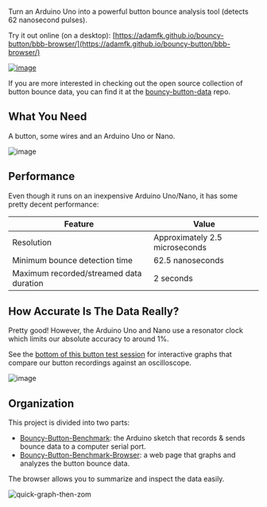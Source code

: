 <!-- *You like big buttons and cannot lie. You other coders can't deny.* -->
Turn an Arduino Uno into a powerful button bounce analysis tool (detects 62 nanosecond pulses).

Try it out online (on a desktop): [https://adamfk.github.io/bouncy-button/bbb-browser/](https://adamfk.github.io/bouncy-button/bbb-browser/)

[![image](https://github.com/adamfk/bouncy-button/assets/274012/146a55c6-3897-4910-81a9-e4a0240c7b05)](https://adamfk.github.io/bouncy-button/bbb-browser/)

If you are more interested in checking out the open source collection of button bounce data, you can find it at the [bouncy-button-data](https://github.com/adamfk/bouncy-button-data/) repo.


## What You Need
A button, some wires and an Arduino Uno or Nano.

![image](https://github.com/adamfk/bouncy-button/assets/274012/e2feec5d-9622-4019-88d0-63a3557cb8a8)


## Performance

Even though it runs on an inexpensive Arduino Uno/Nano, it has some pretty decent performance:
 
| Feature                                 | Value                          |
|-----------------------------------------|--------------------------------|
| Resolution                              | Approximately 2.5 microseconds |
| Minimum bounce detection time           | 62.5 nanoseconds               |
| Maximum recorded/streamed data duration | 2 seconds                      |

## How Accurate Is The Data Really?
Pretty good! However, the Arduino Uno and Nano use a resonator clock which limits our absolute accuracy to around 1%.

See the [bottom of this button test session](https://github.com/adamfk/bouncy-button-data/issues/2) for interactive graphs that compare our button recordings against an oscilloscope.

![image](https://github.com/adamfk/bouncy-button-data/assets/274012/330320e9-8d55-476a-805a-062b67e47283)

## Organization
This project is divided into two parts:

- [Bouncy-Button-Benchmark](./bb-benchmark/README.md): the Arduino sketch that records & sends bounce data to a computer serial port.
- [Bouncy-Button-Benchmark-Browser](./bbb-browser/): a web page that graphs and analyzes the button bounce data.

The browser allows you to summarize and inspect the data easily.

![quick-graph-then-zom](https://github.com/adamfk/bouncy-button/assets/274012/32b80c43-9965-4b8a-8767-32367a44eef9)



